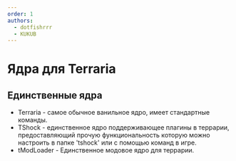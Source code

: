 ```yaml
---
order: 1
authors:
  - dotfishrrr
  - KUKUB
---
```


# Ядра для Terraria

## Единственные ядра

- Terraria - самое обычное ванильное ядро, имеет стандартные команды.
- TShock - единственное ядро поддерживающее плагины в террарии, предоставляющий прочую функциональность которую можно настроить в папке 
'tshock' или с помощью команд в игре.
- tModLoader - Единственное модовое ядро для террарии.